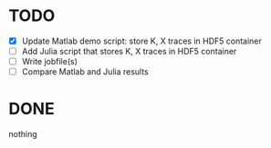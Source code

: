 # TODO

- [x] Update Matlab demo script: store K, X traces in HDF5 container
- [ ] Add Julia script that stores K, X traces in HDF5 container
- [ ] Write jobfile(s)
- [ ] Compare Matlab and Julia results

# DONE

nothing
